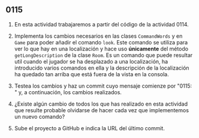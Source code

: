 ## 0115

1. En esta actividad trabajaremos a partir del código de la actividad 0114.

2. Implementa los cambios necesarios en las clases `CommandWords` y en `Game` para poder añadir el comando `look`. Este comando se utiliza para ver lo que hay en una localización y hace uso __únicamente__ del método `getLongDescription` de la clase `Room`. Es un comando que puede resultar util cuando el jugador se ha desplazado a una localización, ha introducido varios comandos en ella y la descripción de la localización ha quedado tan arriba que está fuera de la vista en la consola.

3. Testea los cambios y haz un commit cuyo mensaje comienze por "0115: " y, a continuación, los cambios realizados.

4. ¿Existe algún cambio de todos los que has realizado en esta actividad que resulte probable olvidarse de hacer cada vez que implementemos un nuevo comando?

5. Sube el proyecto a GitHub e indica la URL del último commit.

